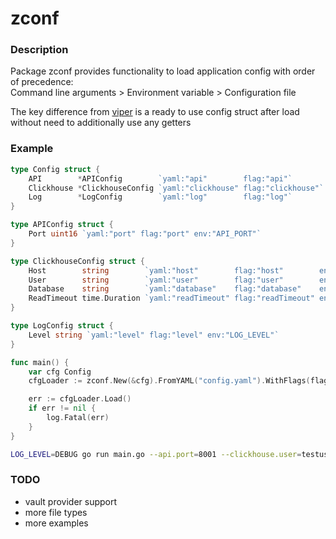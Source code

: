 # zconf

### Description

Package zconf provides functionality to load application config with order of precedence:  
Command line arguments > Environment variable > Configuration file

The key difference from [viper](https://github.com/spf13/viper) is a ready to use config struct after load without need to additionally use any getters

### Example
```go
type Config struct {
	API        *APIConfig        `yaml:"api"        flag:"api"`
	Clickhouse *ClickhouseConfig `yaml:"clickhouse" flag:"clickhouse"`
	Log        *LogConfig        `yaml:"log"        flag:"log"`
}

type APIConfig struct {
	Port uint16 `yaml:"port" flag:"port" env:"API_PORT"`
}

type ClickhouseConfig struct {
	Host        string        `yaml:"host"        flag:"host"        env:"CLICKHOUSE_HOST"`
	User        string        `yaml:"user"        flag:"user"        env:"CLICKHOUSE_USER"`
	Database    string        `yaml:"database"    flag:"database"    env:"CLICKHOUSE_DATABASE"`
	ReadTimeout time.Duration `yaml:"readTimeout" flag:"readTimeout" env:"CLICKHOUSE_READ_TIMEOUT"`
}

type LogConfig struct {
	Level string `yaml:"level" flag:"level" env:"LOG_LEVEL"`
}

func main() {
	var cfg Config
	cfgLoader := zconf.New(&cfg).FromYAML("config.yaml").WithFlags(flag.CommandLine)

	err := cfgLoader.Load()
	if err != nil {
		log.Fatal(err)
	}
}
```
```bash
LOG_LEVEL=DEBUG go run main.go --api.port=8001 --clickhouse.user=testuser --clickhouse.database=testdb --clickhouse.readTimeout=1s
```

### TODO
- vault provider support
- more file types
- more examples
